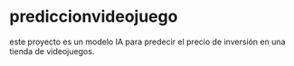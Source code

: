 # prediccionvideojuego
este proyecto es un modelo IA para predecir el precio de inversión en una tienda de videojuegos.  
